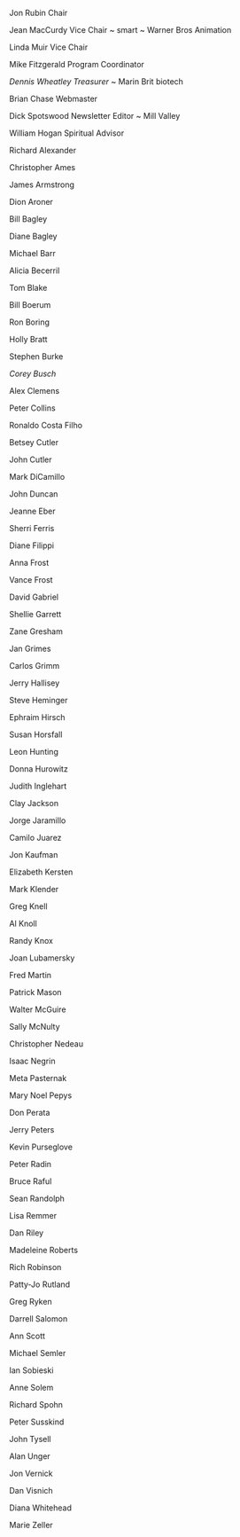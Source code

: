 
Jon Rubin Chair

Jean MacCurdy Vice Chair ~ smart ~ Warner Bros Animation

Linda Muir Vice Chair

Mike Fitzgerald Program Coordinator

*Dennis Wheatley Treasurer* ~ Marin Brit biotech

Brian Chase Webmaster

Dick Spotswood Newsletter Editor ~ Mill Valley

William Hogan Spiritual Advisor



Richard Alexander

Christopher Ames

James Armstrong

Dion Aroner

Bill Bagley

Diane Bagley

Michael Barr

Alicia Becerril

Tom Blake

Bill Boerum

Ron Boring

Holly Bratt

Stephen Burke

*Corey Busch*

Alex Clemens

Peter Collins

Ronaldo Costa Filho

Betsey Cutler

John Cutler

Mark DiCamillo

John Duncan

Jeanne Eber

Sherri Ferris

Diane Filippi

Anna Frost

Vance Frost

David Gabriel

Shellie Garrett

Zane Gresham

Jan Grimes

Carlos Grimm

Jerry Hallisey

Steve Heminger

Ephraim Hirsch

Susan Horsfall

Leon Hunting

Donna Hurowitz

Judith Inglehart

Clay Jackson

Jorge Jaramillo

Camilo Juarez

Jon Kaufman

Elizabeth Kersten

Mark Klender

Greg Knell

Al Knoll

Randy Knox

Joan Lubamersky

Fred Martin

Patrick Mason

Walter McGuire

Sally McNulty

Christopher Nedeau

Isaac Negrin

Meta Pasternak

Mary Noel Pepys

Don Perata

Jerry Peters

Kevin Purseglove

Peter Radin

Bruce Raful

Sean Randolph

Lisa Remmer

Dan Riley

Madeleine Roberts

Rich Robinson

Patty-Jo Rutland

Greg Ryken

Darrell Salomon

Ann Scott

Michael Semler

Ian Sobieski

Anne Solem

Richard Spohn

Peter Susskind

John Tysell

Alan Unger

Jon Vernick

Dan Visnich

Diana Whitehead

Marie Zeller
